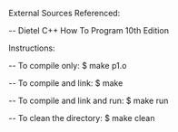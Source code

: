 External Sources Referenced:

-- Dietel C++ How To Program 10th Edition

Instructions:

-- To compile only:
$ make p1.o

-- To compile and link:
$ make

-- To compile and link and run:
$ make run

-- To clean the directory:
$ make clean
